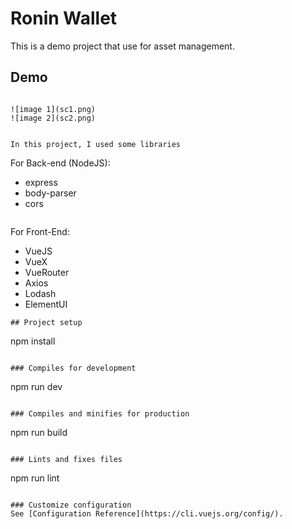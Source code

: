 # Ronin Wallet

This is a demo project that use for asset management.

## Demo
```

![image 1](sc1.png)
![image 2](sc2.png)


In this project, I used some libraries
```
For Back-end (NodeJS): 
+ express
+ body-parser
+ cors
```
```
For Front-End:
+ VueJS
+ VueX
+ VueRouter
+ Axios
+ Lodash
+ ElementUI
```
## Project setup
```
npm install
```

### Compiles for development
```
npm run dev
```

### Compiles and minifies for production
```
npm run build
```

### Lints and fixes files
```
npm run lint
```

### Customize configuration
See [Configuration Reference](https://cli.vuejs.org/config/).
